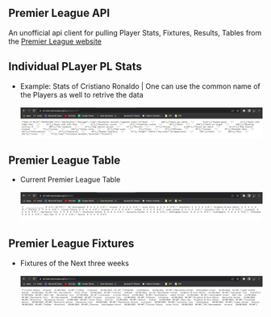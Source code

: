 <H2>Premier League API </H2>
An unofficial api client for pulling Player Stats, Fixtures, Results, Tables from the <a href="https://www.premierleague.com/">Premier League website</a> 
<H2>Individual PLayer PL Stats</H2> 
<ul>
  <li>Example: Stats of Cristiano Ronaldo | One can use the common name of the Players as well to retrive the data</li>
  <br> <img src="Premier League API/players_stats.jpg"><br>
</ul>
 <H2>Premier League Table</H2> 
<ul>
  <li>Current Premier League Table</li>
  <br> <img src="Premier League API/table.jpg"><br>
 </ul>
 <H2>Premier League Fixtures</H2> 
<ul>
  <li>Fixtures of the Next three weeks</li>
  <br> <img src="Premier League API/fixtures.jpg"> <br>
 </ul>

